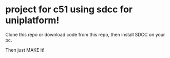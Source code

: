 # project for c51 using sdcc for uniplatform!

Clone this repo or download code from this repo, then install SDCC on your pc.

Then just MAKE it!

